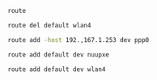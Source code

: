 ```sh
route
```

```sh
route del default wlan4
```

```sh
route add -host 192.,167.1.253 dev ppp0
```

```sh
route add default dev nuupxe
```

```sh
route add default dev wlan4
```